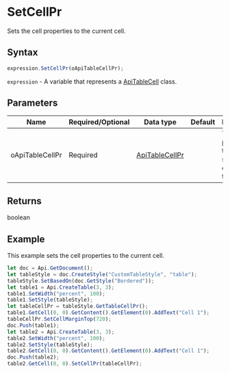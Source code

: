 # SetCellPr

Sets the cell properties to the current cell.

## Syntax

```javascript
expression.SetCellPr(oApiTableCellPr);
```

`expression` - A variable that represents a [ApiTableCell](../ApiTableCell.md) class.

## Parameters

| **Name** | **Required/Optional** | **Data type** | **Default** | **Description** |
| ------------- | ------------- | ------------- | ------------- | ------------- |
| oApiTableCellPr | Required | [ApiTableCellPr](../../ApiTableCellPr/ApiTableCellPr.md) |  | The properties that will be set to the current table cell. |

## Returns

boolean

## Example

This example sets the cell properties to the current cell.

```javascript editor-
let doc = Api.GetDocument();
let tableStyle = doc.CreateStyle("CustomTableStyle", "table");
tableStyle.SetBasedOn(doc.GetStyle("Bordered"));
let table1 = Api.CreateTable(3, 3);
table1.SetWidth("percent", 100);
table1.SetStyle(tableStyle);
let tableCellPr = tableStyle.GetTableCellPr();
table1.GetCell(0, 0).GetContent().GetElement(0).AddText("Cell 1");
tableCellPr.SetCellMarginTop(720);
doc.Push(table1);
let table2 = Api.CreateTable(3, 3);
table2.SetWidth("percent", 100);
table2.SetStyle(tableStyle);
table2.GetCell(0, 0).GetContent().GetElement(0).AddText("Cell 1");
doc.Push(table2);
table2.GetCell(0, 0).SetCellPr(tableCellPr);
```
